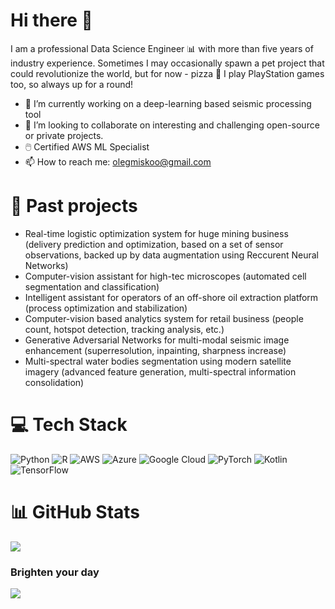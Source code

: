 # Hi there 👋  

I am a professional Data Science Engineer 📊 with more than five years of industry experience. Sometimes I may occasionally spawn a pet project that could revolutionize the world, but for now - pizza 🍕 I play PlayStation games too, so always up for a round!


- 🔭 I’m currently working on a deep-learning based seismic processing tool
- 🧬 I’m looking to collaborate on interesting and challenging open-source or private projects. 
- 🖱️ Certified AWS ML Specialist
- 📫 How to reach me: olegmiskoo@gmail.com

# 💫 Past projects
- Real-time logistic optimization system for huge mining business (delivery prediction and optimization, based on a set of sensor observations, backed up by data augmentation using Reccurent Neural Networks)
- Computer-vision assistant for high-tec microscopes (automated cell segmentation and classification)
- Intelligent assistant for operators of an off-shore oil extraction platform (process optimization and stabilization)
- Computer-vision based analytics system for retail business (people count, hotspot detection, tracking analysis, etc.)
- Generative Adversarial Networks for multi-modal seismic image enhancement (superresolution, inpainting, sharpness increase)
- Multi-spectral water bodies segmentation using modern satellite imagery (advanced feature generation, multi-spectral information consolidation)
  



# 💻 Tech Stack
![Python](https://img.shields.io/badge/python-3670A0?style=flat&logo=python&logoColor=ffdd54) ![R](https://img.shields.io/badge/r-%23276DC3.svg?style=flat&logo=r&logoColor=white) ![AWS](https://img.shields.io/badge/AWS-%23FF9900.svg?style=flat&logo=amazon-aws&logoColor=white) ![Azure](https://img.shields.io/badge/azure-%230072C6.svg?style=flat&logo=azure-devops&logoColor=white) ![Google Cloud](https://img.shields.io/badge/Google%20Cloud-%234285F4.svg?style=flat&logo=google-cloud&logoColor=white) ![PyTorch](https://img.shields.io/badge/PyTorch-%23EE4C2C.svg?style=flat&logo=PyTorch&logoColor=white) ![Kotlin](https://img.shields.io/badge/kotlin-%230095D5.svg?style=flat&logo=kotlin&logoColor=white) ![TensorFlow](https://img.shields.io/badge/TensorFlow-%23FF6F00.svg?style=flat&logo=TensorFlow&logoColor=white)

# 📊 GitHub Stats
![](https://github-readme-streak-stats.herokuapp.com/?user=Progern&theme=synthwave&hide_border=false)<br/>

### Brighten your day
![](https://quotes-github-readme.vercel.app/api?type=horizontal&theme=radical)
